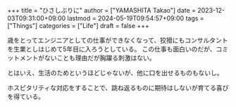 +++
title = "ひさしぶりに"
author = ["YAMASHITA Takao"]
date = 2023-12-03T09:31:00+09:00
lastmod = 2024-05-19T09:54:57+09:00
tags = ["Things"]
categories = ["Life"]
draft = false
+++

歳をとってエンジニアとしての仕事ができなくなって、狡猾にもコンサルタントを生業としはじめて5年目に入ろうとしている。
この仕事も面白いのだが、コミットメントがないことも理由だが胸躍る刺激はない。

とはいえ、生活のためというほどじゃないが、他に口を出せるものもないし。

ホスピタリティな対応をすることで、跳ね返るものに期待はしないが育てる喜びを得ている。
